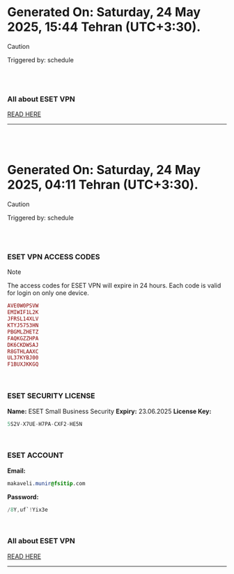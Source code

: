 # Generated On: Saturday, 24 May 2025, 15:44 Tehran (UTC+3:30).

> [!CAUTION]
> Triggered by: schedule

<br><br>

### All about ESET VPN

[READ HERE](https://t.me/F_NiREvil/2113)

---

<br><br>

# Generated On: Saturday, 24 May 2025, 04:11 Tehran (UTC+3:30).

> [!CAUTION]
> Triggered by: schedule

<br><br>

### ESET VPN ACCESS CODES

> [!NOTE]
> The access codes for ESET VPN will expire in 24 hours.
> Each code is valid for login on only one device.

```ruby
AVE0W0PSVW
EMIWIF1L2K
JFRSL14XLV
KTYJ5753HN
PBGMLZHETZ
FAQKGZZHPA
DK6CKDWSAJ
R8GTHLAAXC
UL37KYBJ00
F1BUXJKKGQ
```

<br>

### ESET SECURITY LICENSE

**Name:** ESET Small Business Security
**Expiry:** 23.06.2025
**License Key:**

```POV-Ray SDL
5S2V-X7UE-H7PA-CXF2-HE5N
```

<br>

### ESET ACCOUNT

**Email:**

```CSS
makaveli.munir@fsitip.com
```

**Password:**

```POV-Ray SDL
/8Y,uf`!Yix3e
```

<br>

### All about ESET VPN

[READ HERE](https://t.me/F_NiREvil/2113)

---

<br><br>

